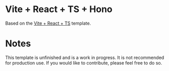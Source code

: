 # Vite + React + TS + Hono

Based on the [Vite + React + TS](https://github.com/vitejs/vite/tree/main/packages/create-vite/template-react-ts) template.

# Notes

This template is unfinished and is a work in progress. It is not recommended for production use.
If you would like to contribute, please feel free to do so.

